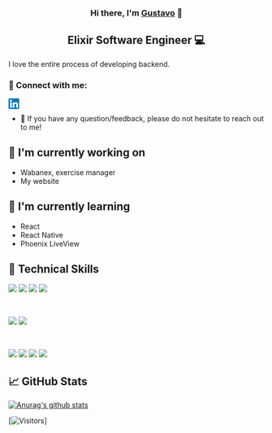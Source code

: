 <h3 align="center">
Hi there, I'm <a href="https://github.com/gustavopmaia" target="_blank" rel="noreferrer">Gustavo</a> 👋
</h3>

<h2 align="center">
Elixir Software Engineer 💻
</h2> 

I love the entire process of developing backend.

### 🤝 Connect with me:
<a href="https://www.linkedin.com/in/gustavo-maia-84283a1bb/"><img align="left" src="https://raw.githubusercontent.com/gustavopmaia/gustavopmaia/main/linkedin.png" alt="Gustavo Maia | LinkedIn" width="21px"/></a>
<br>

- 💬 If you have any question/feedback, please do not hesitate to reach out to me!

## 🔭 I'm currently working on

- Wabanex, exercise manager
- My website

## 🌱 I'm currently learning

- React
- React Native
- Phoenix LiveView 

## 💼 Technical Skills

![](https://img.shields.io/badge/Code-Elixir-informational?style=flat&logo=elixir&color=purple)
![](https://img.shields.io/badge/OS-Linux-informational?style=flat&logo=linux&color=orange)
![](https://img.shields.io/badge/DB-PostgreSQL-informational?style=flat&logo=PostgreSQL&color=blue)
![](https://img.shields.io/badge/Code-React-informational?style=flat&logo=React&color=blue)

</br>

![](https://img.shields.io/badge/Style-Bootstrap-informational?style=flat&logo=Bootstrap&color=7952B3)
![](https://img.shields.io/badge/Style-CSS3-informational?style=flat&logo=CSS3&color=1572B6)

</br>

![](https://img.shields.io/badge/Tools-Figma-informational?style=flat&logo=Figma&color=F24E1E)
![](https://img.shields.io/badge/Tools-MIX-informational?style=flat&color=orange)
![](https://img.shields.io/badge/Tools-Git-informational?style=flat&logo=Git&color=F05032)
![](https://img.shields.io/badge/Tools-GitHub-informational?style=flat&logo=GitHub&color=181717)


## 📈 GitHub Stats 

[![Anurag's github stats](https://github-readme-stats.vercel.app/api?username=gustavopmaia)](https://github.com/gustavopmaia)

[![Visitors](https://visitor-badge.glitch.me/badge?page_id=gustavopmaia.gustavopmaia)]
